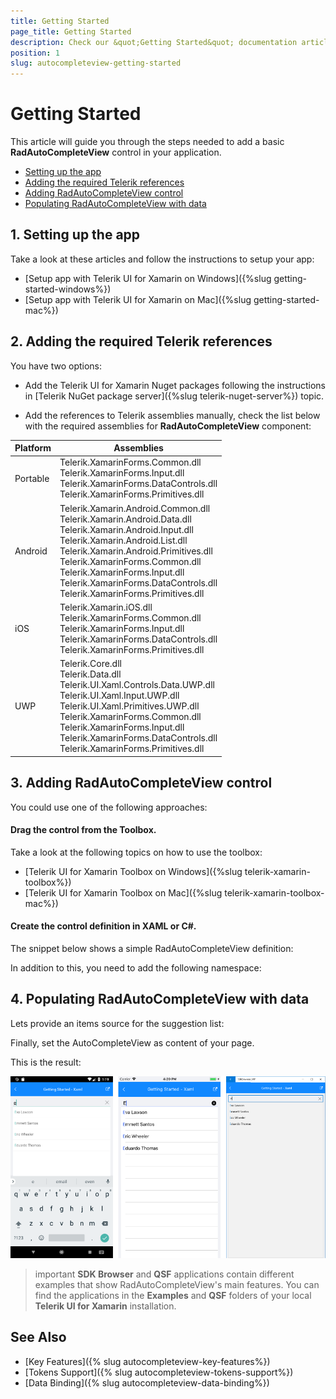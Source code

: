 ```yaml
---
title: Getting Started
page_title: Getting Started
description: Check our &quot;Getting Started&quot; documentation article for Telerik AutoCompleteView for Xamarin control.
position: 1
slug: autocompleteview-getting-started
---
```


# Getting Started

This article will guide you through the steps needed to add a basic **RadAutoCompleteView** control in your application.

* [Setting up the app](#1-setting-up-the-app)
* [Adding the required Telerik references](#2-adding-the-required-telerik-references)
* [Adding RadAutoCompleteView control](#3-adding-radautocompleteview-control)
* [Populating RadAutoCompleteView with data](#4-populating-radautocompleteview-with-data)

## 1. Setting up the app

Take a look at these articles and follow the instructions to setup your app:

- [Setup app with Telerik UI for Xamarin on Windows]({%slug getting-started-windows%})
- [Setup app with Telerik UI for Xamarin on Mac]({%slug getting-started-mac%})

## 2. Adding the required Telerik references

You have two options:

* Add the Telerik UI for Xamarin Nuget packages following the instructions in [Telerik NuGet package server]({%slug telerik-nuget-server%}) topic.

* Add the references to Telerik assemblies manually, check the list below with the required assemblies for **RadAutoCompleteView** component:

| Platform | Assemblies |
| -------- | ---------- |
| Portable | Telerik.XamarinForms.Common.dll<br/>Telerik.XamarinForms.Input.dll<br/>Telerik.XamarinForms.DataControls.dll<br/>Telerik.XamarinForms.Primitives.dll |
| Android  | Telerik.Xamarin.Android.Common.dll<br/>Telerik.Xamarin.Android.Data.dll<br /> Telerik.Xamarin.Android.Input.dll<br/>Telerik.Xamarin.Android.List.dll<br/>Telerik.Xamarin.Android.Primitives.dll<br/>Telerik.XamarinForms.Common.dll<br/> Telerik.XamarinForms.Input.dll<br/> Telerik.XamarinForms.DataControls.dll<br/>Telerik.XamarinForms.Primitives.dll |
| iOS      | Telerik.Xamarin.iOS.dll <br/>Telerik.XamarinForms.Common.dll<br/>Telerik.XamarinForms.Input.dll<br/>Telerik.XamarinForms.DataControls.dll<br/>Telerik.XamarinForms.Primitives.dll |
| UWP      | Telerik.Core.dll<br/>Telerik.Data.dll<br />  Telerik.UI.Xaml.Controls.Data.UWP.dll<br /> Telerik.UI.Xaml.Input.UWP.dll<br/>Telerik.UI.Xaml.Primitives.UWP.dll<br/>Telerik.XamarinForms.Common.dll<br/>Telerik.XamarinForms.Input.dll<br/>Telerik.XamarinForms.DataControls.dll<br/>Telerik.XamarinForms.Primitives.dll |

## 3. Adding RadAutoCompleteView control

You could use one of the following approaches:

#### Drag the control from the Toolbox. 

Take a look at the following topics on how to use the toolbox:

* [Telerik UI for Xamarin Toolbox on Windows]({%slug telerik-xamarin-toolbox%})
* [Telerik UI for Xamarin Toolbox on Mac]({%slug telerik-xamarin-toolbox-mac%})
	
#### Create the control definition in XAML or C#.

The snippet below shows a simple RadAutoCompleteView definition:

<snippet id='autocompleteview-getting-started-xaml' />
<snippet id='autocompleteview-getting-started-csharp' />

In addition to this, you need to add the following namespace:

<snippet id='xmlns-telerikinput'/>
<snippet id='ns-telerikinput'/>

## 4. Populating RadAutoCompleteView with data

Lets provide an items source for the suggestion list:
<snippet id='autocompleteview-getting-started-items-source'/>

Finally, set the AutoCompleteView as content of your page.

This is the result:

![AutoCompleteView Getting Started Example](images/autocompleteview-getting-started.png "AutoCompleteView Getting Started Example")

>important **SDK Browser** and **QSF** applications contain different examples that show RadAutoCompleteView's main features. You can find the applications in the **Examples** and **QSF** folders of your local **Telerik UI for Xamarin** installation.

## See Also

- [Key Features]({% slug autocompleteview-key-features%})
- [Tokens Support]({% slug autocompleteview-tokens-support%})
- [Data Binding]({% slug autocompleteview-data-binding%})
